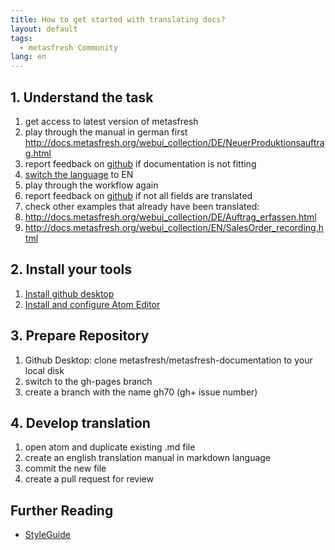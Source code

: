 ```yaml
---
title: How to get started with translating docs?
layout: default
tags:
  - metasfresh Community
lang: en
---
```


## 1. Understand the task
1. get access to latest version of metasfresh
1. play through the manual in german first http://docs.metasfresh.org/webui_collection/DE/NeuerProduktionsauftrag.html
1. report feedback on [github](https://github.com/metasfresh/metasfresh-documentation/issues) if documentation is not fitting
1. [switch the language](http://docs.metasfresh.org/webui_collection/EN/SwitchLanguage.html) to EN
1. play through the workflow again
1. report feedback on [github](https://github.com/metasfresh/metasfresh-documentation/issues) if not all fields are translated
1. check other examples that already have been translated:
  1. http://docs.metasfresh.org/webui_collection/DE/Auftrag_erfassen.html
  1. http://docs.metasfresh.org/webui_collection/EN/SalesOrder_recording.html

## 2. Install your tools
1. [Install github desktop](https://desktop.github.com/)
1. [Install and configure Atom Editor](http://docs.metasfresh.org/howto_collection/EN/how_to_setup_atom_for_contributing_docs.html)

## 3. Prepare Repository
1. Github Desktop: clone metasfresh/metasfresh-documentation to your local disk
1. switch to the gh-pages branch
1. create a branch with the name gh70 (gh+ issue number)

## 4. Develop translation
1. open atom and duplicate existing .md file
1. create an english translation manual in markdown language
1. commit the new file
1. create a pull request for review


## Further Reading

- [StyleGuide](https://github.com/metasfresh/metasfresh-documentation/blob/master/StyleGuide.md)
